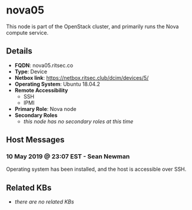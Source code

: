 # nova05

This node is part of the OpenStack cluster, and primarily runs the Nova compute
service.

## Details

- **FQDN**: nova05.ritsec.co
- **Type**: Device
- **Netbox link**: https://netbox.ritsec.club/dcim/devices/5/
- **Operating System**: Ubuntu 18.04.2
- **Remote Accessibility**
  - SSH
  - IPMI
- **Primary Role**: Nova node
- **Secondary Roles**
    - _this node has no secondary roles at this time_

## Host Messages

### 10 May 2019 @ 23:07 EST - Sean Newman

Operating system has been installed, and the host is accessible over SSH.

## Related KBs

- _there are no related KBs_